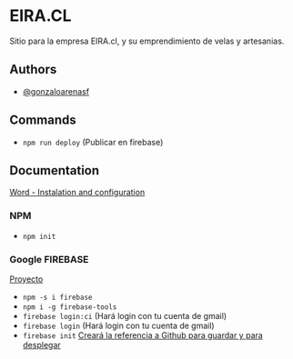 
# EIRA.CL

Sitio para la empresa EIRA.cl, y su emprendimiento de velas y artesanias.

## Authors

- [@gonzaloarenasf](https://github.com/GonzaloArenasF)


## Commands
- ``npm run deploy`` (Publicar en firebase)


## Documentation

[Word - Instalation and configuration](https://docs.google.com/document/d/1o2Lc_5SOVxsYjuE2jhCxqJ7WX1ZJlD51F5U3t1ICpzg/edit?usp=sharing)

### NPM
- ``npm init``

### Google FIREBASE

[Proyecto](https://console.firebase.google.com/project/eria-cl/overview?hl=es-419)

- ``npm -s i firebase``
- ``npm i -g firebase-tools``
- ``firebase login:ci`` (Hará login con tu cuenta de gmail)
- ``firebase login`` (Hará login con tu cuenta de gmail)
- ``firebase init`` [Creará la referencia a Github para guardar y para desplegar](https://firebase.google.com/docs/web/setup?authuser=0&hl=es)


